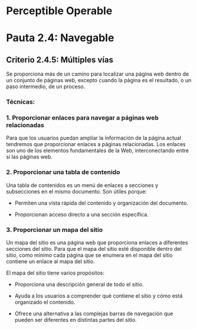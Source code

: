 # Perceptible Operable

# Pauta 2.4: Navegable

## Criterio 2.4.5: Múltiples vías

Se proporciona más de un camino para localizar una página web dentro de un conjunto de páginas web, excepto cuando la página es el resultado, o un paso intermedio, de un proceso.

### Técnicas:

### 1. Proporcionar enlaces para navegar a páginas web relacionadas

Para que los usuarios puedan ampliar la información de la página actual tendremos que proporcionar enlaces a páginas relacionadas. Los enlaces son uno de los elementos fundamentales de la Web, interconectando entre sí las páginas web.

### 2. Proporcionar una tabla de contenido

Una tabla de contenidos es un menú de enlaces a secciones y subsecciones en el mismo documento. Son útiles porque:

* Permiten una vista rápida del contenido y organización del documento.

* Proporcionan acceso directo a una sección específica.

### 3. Proporcionar un mapa del sitio

Un mapa del sitio es una página web que proporciona enlaces a diferentes secciones del sitio. Para que el mapa del sitio esté disponible dentro del sitio, como mínimo cada página que se enumera en el mapa del sitio contiene un enlace al mapa del sitio.

El mapa del sitio tiene varios propósitos:

* Proporciona una descripción general de todo el sitio.

* Ayuda a los usuarios a comprender qué contiene el sitio y cómo está organizado el contenido.

* Ofrece una alternativa a las complejas barras de navegación que pueden ser diferentes en distintas partes del sitio.
